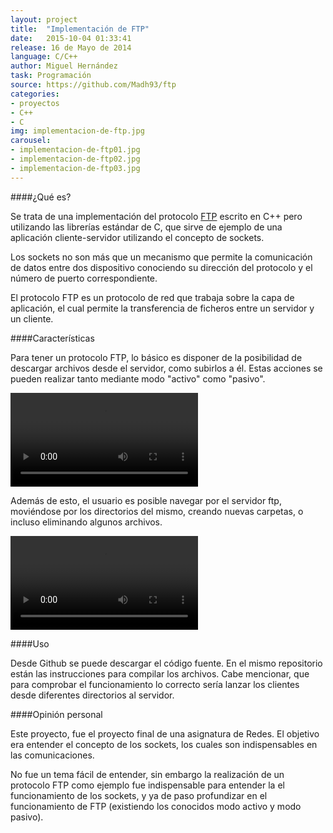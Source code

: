 ```yaml
---
layout: project
title:  "Implementación de FTP"
date:   2015-10-04 01:33:41
release: 16 de Mayo de 2014
language: C/C++
author: Miguel Hernández
task: Programación
source: https://github.com/Madh93/ftp
categories:
- proyectos
- C++
- C
img: implementacion-de-ftp.jpg
carousel:
- implementacion-de-ftp01.jpg
- implementacion-de-ftp02.jpg
- implementacion-de-ftp03.jpg
---
```


####¿Qué es?

Se trata de una implementación del protocolo [FTP](https://es.wikipedia.org/wiki/File_Transfer_Protocol) escrito en C++ pero utilizando las librerías estándar de C, que sirve de ejemplo de una aplicación cliente-servidor utilizando el concepto de sockets. 

Los sockets no son más que un mecanismo que permite la comunicación de datos entre dos dispositivo conociendo su dirección del protocolo y el número de puerto correspondiente.

El protocolo FTP es un protocolo de red que trabaja sobre la capa de aplicación, el cual permite la transferencia de ficheros entre un servidor y un cliente.

####Características

Para tener un protocolo FTP, lo básico es disponer de la posibilidad de descargar archivos desde el servidor, como subirlos a él. Estas acciones se pueden realizar tanto mediante modo "activo" como "pasivo".

<video autoplay="" controls="" loop="" class="video-js vjs-default-skin col-lg-12" data-setup="{}">
  <source src="http://zippy.gfycat.com/FocusedDistantHuman.webm" type="video/webm">
</video>

Además de esto, el usuario es posible navegar por el servidor ftp, moviéndose por los directorios del mismo, creando nuevas carpetas, o incluso eliminando algunos archivos.

<video autoplay="" controls="" loop="" class="video-js vjs-default-skin col-lg-12" data-setup="{}">
  <source src="http://zippy.gfycat.com/WeeklyMadFattaileddunnart.webm" type="video/webm">
</video>
<br>

####Uso

Desde Github se puede descargar el código fuente. En el mismo repositorio están las instrucciones para compilar los archivos. Cabe mencionar, que para comprobar el funcionamiento lo correcto sería lanzar los clientes desde diferentes directorios al servidor.

####Opinión personal

Este proyecto, fue el proyecto final de una asignatura de Redes. El objetivo era entender el concepto de los sockets, los cuales son indispensables en las comunicaciones. 

No fue un tema fácil de entender, sin embargo la realización de un protocolo FTP como ejemplo fue indispensable para entender la el funcionamiento de los sockets, y ya de paso profundizar en el funcionamiento de FTP (existiendo los conocidos modo activo y modo pasivo).